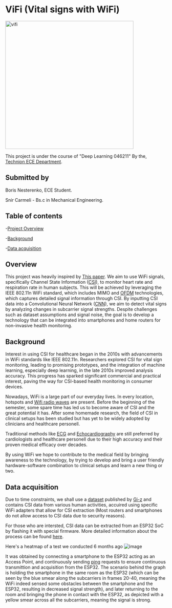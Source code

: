 # ViFi (Vital signs with WiFi)
<img src="https://github.com/user-attachments/assets/d2bca8d5-6e5f-4240-9033-10ef52e83c3a" alt="vifi" width="400" height="400">

This project is under the course of "Deep Learning 046211" By the, [Technion ECE Department](https://ece.technion.ac.il/).

## Submitted by 
Boris Nesterenko, ECE Student.

Snir Carmeli - Bs.c in Mechanical Engineering.

## Table of contents
-[Project Overview](https://github.com/BorisNes/ViFi/blob/main/README.md#overview)

-[Background](https://github.com/BorisNes/ViFi/blob/main/README.md#background)

-[Data acquisition](https://github.com/BorisNes/ViFi/blob/main/README.md#data-acquisition)

## Overview
This project was heavily inspired by [This paper](https://arxiv.org/pdf/2203.03980).
We aim to use WiFi signals, specifically Channel State Information ([CSI](https://en.wikipedia.org/wiki/Channel_state_information)), to monitor heart rate and respiration rate in human subjects. 
This will be achieved by leveraging the IEEE 802.11n WiFi standard, which includes MIMO and [OFDM](https://en.wikipedia.org/wiki/Orthogonal_frequency-division_multiplexing) technologies, which captures detailed signal information through CSI. 
By inputting CSI data into a Convolutional Neural Network ([CNN](https://en.wikipedia.org/wiki/Convolutional_neural_network)), we aim to detect vital signs by analyzing changes in subcarrier signal strengths. 
Despite challenges such as dataset assumptions and signal noise, the goal is to develop a technology that can be integrated into smartphones and home routers for non-invasive health monitoring.

## Background

Interest in using CSI for healthcare began in the 2010s with advancements in WiFi standards like IEEE 802.11n. Researchers explored CSI for vital sign monitoring, leading to promising prototypes, and the integration of machine learning, especially deep learning, in the late 2010s improved analysis accuracy. This progress has sparked significant commercial and practical interest, paving the way for CSI-based health monitoring in consumer devices.

Nowadays, WiFi is a large part of our everyday lives. In every location, hotspots and [Wifi radio waves](https://en.wikipedia.org/wiki/Wi-Fi#Waveband) are present.
Before the beginning of the semester, some spare time has led us to become aware of CSI and the great potential it has. After some homemade research, the field of CSI in clinical setups has been studied but has yet to be widely adopted by clinicians and healthcare personell. 

Traditional methods like [ECG](https://en.wikipedia.org/wiki/Electrocardiography) and [Echocardiography](https://en.wikipedia.org/wiki/Echocardiography) are still preferred by cardiologists and healthcare personell due to their high accuracy and their proven medical efficacy over decades.

By using WiFi we hope to contribute to the medical field by bringing awareness to the technology, by trying to develop and bring a user friendly hardware-software combination to clinical setups and learn a new thing or two.

## Data acquisition

Due to time constraints, we shall use a [dataset](https://github.com/Gi-z/CSI-Data/tree/main/Internal/intel/Heart%20Rate) published by [Gi-z](https://github.com/Gi-z) and contains CSI data from various human activities, accuired using specific WiFi adapters that allow for CSI extraction (Most routers and smartphones do not allow access to CSI data due to security reasons).

For those who are intersted, CSI data can be extracted from an ESP32 SoC by flashing it with special firmware. More detailed information about the process can be found [here](https://stevenmhernandez.github.io/ESP32-CSI-Tool/). 

Here's a heatmap of a test we conducted 6 months ago ![image](https://github.com/user-attachments/assets/a83df65f-366f-44df-81ab-bc23c47e7df4)

It was obtained by connecting a smartphone to the ESP32 acting as an Access Point, and continuously sending [ping](https://en.wikipedia.org/wiki/Ping_(networking_utility)) requests to ensure continuous transmittion and acquisition from the ESP32. The scenario behind the graph is holding the smartphone in the same room as the ESP32 (which can be seen by the blue smear along the subcarriers in frames 20-40, meaning the WiFi indeed sensed some obstacles between the smartphone and the ESP32, resulting in decreased signal strength), and later returning to the room and bringing the phone in contact with the ESP32, as depicted with a yellow smear across all the subcarriers, meaning the signal is strong.

